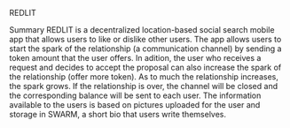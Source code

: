 REDLIT

Summary
REDLIT is a decentralized location-based social search mobile app that allows users to like or dislike other users.
The app allows users to start the spark of the relationship (a communication channel) by sending a token amount that the user offers.
In adition, the user who receives a request and decides to accept the proposal can also increase the spark of the relationship (offer more token).
As to much the relationship increases, the spark grows.
If the relationship is over, the channel will be closed and the corresponding balance will be sent to each user.
The information available to the users is based on pictures uploaded for the user and storage in SWARM, a short bio that users write themselves.
